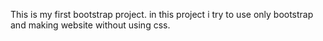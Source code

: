 This is my first bootstrap project. in this project i try to use only bootstrap and making website without using css.
